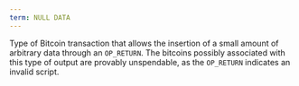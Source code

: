 ```yaml
---
term: NULL DATA
---
```


Type of Bitcoin transaction that allows the insertion of a small amount of arbitrary data through an `OP_RETURN`. The bitcoins possibly associated with this type of output are provably unspendable, as the `OP_RETURN` indicates an invalid script.